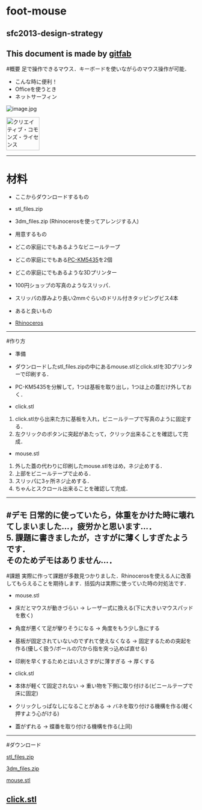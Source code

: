 # foot-mouse
## sfc2013-design-strategy
This document is made by [gitfab](http://gitfab.org)
---
#概要
足で操作できるマウス．キーボードを使いながらのマウス操作が可能．

- こんな時に便利！
 - Officeを使うとき
 - ネットサーフィン

![image.jpg](https://raw.github.com/malt03/foot-mouse/master/gitfab/resources/image.jpg)

<a href="http://creativecommons.org/licenses/by/4.0/deed.ja"></a><a href="http://creativecommons.org/licenses/by/4.0/deed.ja"><img alt="クリエイティブ・コモンズ・ライセンス" style="width:88px;border-width:0;" src="http://i.creativecommons.org/l/by/4.0/88x31.png"></a>

---
# 材料

- ここからダウンロードするもの
 - stl_files.zip
 - 3dm_files.zip (Rhinocerosを使ってアレンジする人)

- 用意するもの
 - どこの家庭にでもあるようなビニールテープ
 - どこの家庭にでもある[PC-KM5435](https://www.google.co.jp/search?q=pc-km5435)を2個
 - どこの家庭にでもあるような3Dプリンター
 - 100円ショップの写真のようなスリッパ．
 - スリッパの厚みより長い2mmぐらいのドリル付きタッピングビス4本

- あると良いもの
 - [Rhinoceros](http://www.rhino3d.co.jp/)
---
#作り方
- 準備
 - ダウンロードしたstl_files.zipの中にあるmouse.stlとclick.stlを3Dプリンターで印刷する．
 - PC-KM5435を分解して，1つは基板を取り出し，1つは上の蓋だけ外しておく．

- click.stl
 1. click.stlから出来た方に基板を入れ，ビニールテープで写真のように固定する．
 2. 左クリックのボタンに突起があたって，クリック出来ることを確認して完成．

- mouse.stl
 1. 外した蓋の代わりに印刷したmouse.stlをはめ，ネジ止めする．
 2. 上部をビニールテープで止める．
 3. スリッパに3ヶ所ネジ止めする． 
 4. ちゃんとスクロール出来ることを確認して完成．
---
#デモ
日常的に使っていたら，体重をかけた時に壊れてしまいました…，疲労かと思います…．  
5. 課題に書きましたが，さすがに薄くしすぎたようです．  
そのためデモはありません…．
---
#課題
実際に作って課題が多数見つかりました．Rhinocerosを使える人に改善してもらえることを期待します．括弧内は実際に使っていた時の対処法です．

- mouse.stl
 - 床だとマウスが動きづらい → レーザー式に換える(下に大きいマウスパッドを敷く)
 - 角度が悪くて足が攣りそうになる → 角度をもう少し急にする
 - 基板が固定されていないのでずれて使えなくなる → 固定するための突起を作る(優しく扱う/ボールの穴から指を突っ込めば直せる)
 - 印刷を早くするためとはいえさすがに薄すぎる → 厚くする

- click.stl
 - 本体が軽くて固定されない → 重い物を下側に取り付ける(ビニールテープで床に固定)
 - クリックしっぱなしになることがある → バネを取り付ける機構を作る(軽く押すよう心がける)
 - 蓋がずれる → 蝶番を取り付ける機構を作る(上同)
---
#ダウンロード

[stl_files.zip](https://raw.github.com/malt03/foot-mouse/master/gitfab/resources/stl_files.zip)

[3dm_files.zip](https://raw.github.com/malt03/foot-mouse/master/gitfab/resources/3dm_files.zip)

[mouse.stl](https://raw.github.com/malt03/foot-mouse/master/gitfab/resources/mouse.stl)

[click.stl](https://raw.github.com/malt03/foot-mouse/master/gitfab/resources/click.stl)
---
